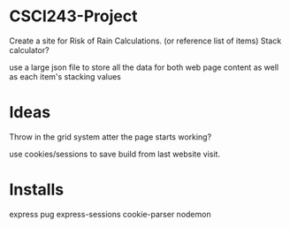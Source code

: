 # CSCI243-Project
Create a site for Risk of Rain Calculations. (or reference list of items)
Stack calculator?

use a large json file to store all the data for both web page content as well as each item's stacking values

# Ideas
Throw in the grid system atter the page starts working?

use cookies/sessions to save build from last website visit.

# Installs
express
pug
express-sessions
cookie-parser
nodemon
